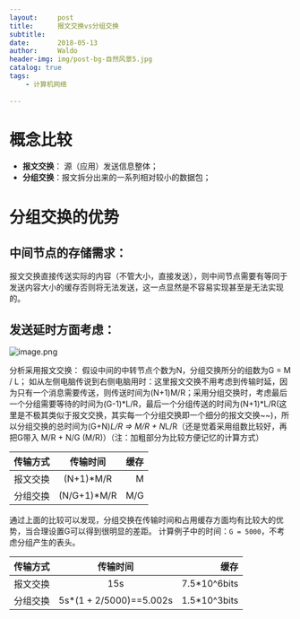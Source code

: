 ```yaml
---
layout:     post
title:      报文交换vs分组交换
subtitle:   
date:       2018-05-13
author:     Waldo
header-img: img/post-bg-自然风景5.jpg
catalog: true
tags:
    - 计算机网络 
    
---
```


# 概念比较

*   **报文交换**： 源（应用）发送信息整体；
*   **分组交换**：报文拆分出来的一系列相对较小的数据包； 

# 分组交换的优势

## 中间节点的存储需求：

报文交换直接传送实际的内容（不管大小，直接发送），则中间节点需要有等同于发送内容大小的缓存否则将无法发送，这一点显然是不容易实现甚至是无法实现的。

## 发送延时方面考虑：

![image.png](https://upload-images.jianshu.io/upload_images/7216746-87414bfdaaa2089e.png?imageMogr2/auto-orient/strip%7CimageView2/2/w/1240)

分析采用报文交换：
假设中间的中转节点个数为N，分组交换所分的组数为G = M / L； 
如从左侧电脑传说到右侧电脑用时：这里报文交换不用考虑到传输时延，因为只有一个消息需要传送，则传送时间为(N+1)M/R；采用分组交换时，考虑最后一个分组需要等待的时间为(G-1)*L/R，最后一个分组传送的时间为(N+1)*L/R(这里是不极其类似于报文交换，其实每一个分组交换即一个细分的报文交换~~)，所以分组交换的总时间为(G+N)*L/R => M/R + N*L/R（还是觉着采用组数比较好，再把G带入 M/R + N/G (M/R)）（注：加粗部分为比较方便记忆的计算方式）


|传输方式	   |传输时间   |缓存|
| ------------- |:-------------:| -----:|
|报文交换	|(N+1)*M/R|M|
|分组交换	|(N/G+1)*M/R|M/G|

通过上面的比较可以发现，分组交换在传输时间和占用缓存方面均有比较大的优势，当合理设置G可以得到很明显的差距。 
计算例子中的时间：`G = 5000`，不考虑分组产生的表头。

|传输方式	   |传输时间   |缓存|
| ------------- |:-------------:| -----:|
|报文交换	|15s|7.5*10^6bits|
|分组交换	|5s*(1 + 2/5000)==5.002s|1.5*10^3bits|
